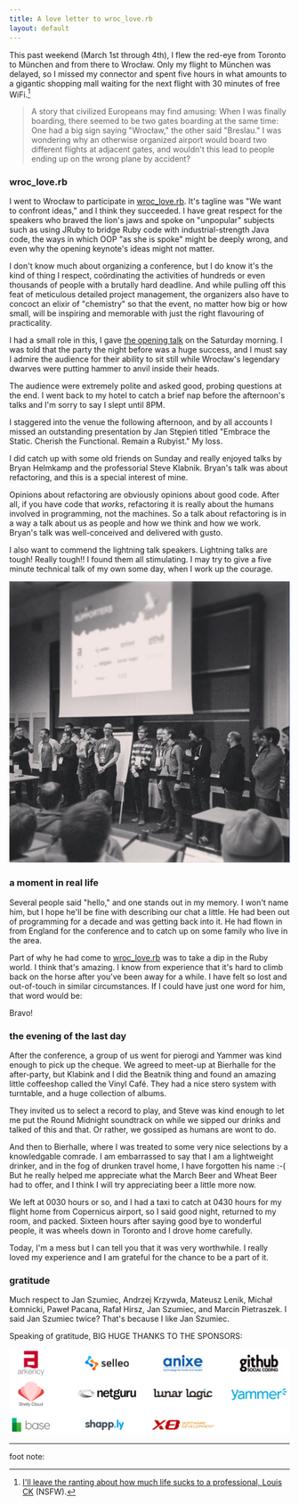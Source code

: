 ```yaml
---
title: A love letter to wroc_love.rb
layout: default
---
```


This past weekend (March 1st through 4th), I flew the red-eye from Toronto to München and from there to Wrocław. Only my flight to München was delayed, so I missed my connector and spent five hours in what amounts to a gigantic shopping mall waiting for the next flight with 30 minutes of free WiFi.[^rant]

[^rant]: [I'll leave the ranting about how much life sucks to a professional, Louis CK](http://youtu.be/KpUNA2nutbk) (NSFW).

> A story that civilized Europeans may find amusing: When I was finally boarding, there seemed to be two gates boarding at the same time: One had a big sign saying "Wrocław," the other said "Breslau." I was wondering why an otherwise organized airport would board two different flights at adjacent gates, and wouldn't this lead to people ending up on the wrong plane by accident?

### wroc_love.rb

I went to Wrocław to participate in [wroc_love.rb]. It's tagline was "We want to confront ideas," and I think they succeeded. I have great respect for the speakers who braved the lion's jaws and spoke on "unpopular" subjects such as using JRuby to bridge Ruby code with industrial-strength Java code, the ways in which OOP "as she is spoke" might be deeply wrong, and even why the opening keynote's ideas might not matter.

[wroc_love.rb]: http://wrocloverb.com

I don't know much about organizing a conference, but I do know it's the kind of thing I respect, coördinating the activities of hundreds or even thousands of people with a brutally hard deadline. And while pulling off this feat of meticulous detailed project management, the organizers also have to concoct an elixir of "chemistry" so that the event, no matter how big or how small, will be inspiring and memorable with just the right flavouring of practicality.

I had a small role in this, I gave [the opening talk](/2013/03/02/the-not-so-big-keynote.html) on the Saturday morning. I was told that the party the night before was a huge success, and I must say I admire the audience for their ability to sit still while Wrocław's legendary dwarves were putting hammer to anvil inside their heads.

The audience were extremely polite and asked good, probing questions at the end. I went back to my hotel to catch a brief nap before the afternoon's talks and I'm sorry to say I slept until 8PM.

I staggered into the venue the following afternoon, and by all accounts I missed an outstanding presentation by Jan Stępień titled "Embrace the Static. Cherish the Functional. Remain a Rubyist." My loss.

I did catch up with some old friends on Sunday and really enjoyed talks by Bryan Helmkamp and the professorial Steve Klabnik. Bryan's talk was about refactoring, and this is a special interest of mine.

Opinions about refactoring are obviously opinions about good code. After all, if you have code that *works*, refactoring it is really about the humans involved in programming, not the machines. So a talk about refactoring is in a way a talk about us as people and how we think and how we work. Bryan's talk was well-conceived and delivered with gusto.

I also want to commend the lightning talk speakers. Lightning talks are tough! Really tough!! I found them all stimulating. I may try to give a five minute technical talk of my own some day, when I work up the courage.

![](/assets/images/wrocloverbspeakers.png)

### a moment in real life

Several people said "hello," and one stands out in my memory. I won't name him, but I hope he'll be fine with describing our chat a little. He had been out of programming for a decade and was getting back into it. He had flown in from England for the conference and to catch up on some family who live in the area.

Part of why he had come to [wroc_love.rb] was to take a dip in the Ruby world. I think that's  amazing. I know from experience that it's hard to climb back on the horse after you've been away for a while. I have felt so lost and out-of-touch in similar circumstances. If I could have just one word for him, that word would be:

Bravo!

### the evening of the last day

After the conference, a group of us went for pierogi and Yammer was kind enough to pick up the cheque. We agreed to meet-up at Bierhalle for the after-party, but Klabink and I did the Beatnik thing and found an amazing little coffeeshop called the Vinyl Café. They had a nice stero system with turntable, and a huge collection of albums.

They invited us to select a record to play, and Steve was kind enough to let me put the Round Midnight soundtrack on while we sipped our drinks and talked of this and that. Or rather, we gossiped as humans are wont to do.

And then to Bierhalle, where I was treated to some very nice selections by a knowledgable comrade. I am embarrassed to say that I am a lightweight drinker, and in the fog of drunken travel home, I have forgotten his name :-( But he really helped me appreciate what the March Beer and Wheat Beer had to offer, and I think I will try appreciating beer a little more now.

We left at 0030 hours or so, and I had a taxi to catch at 0430 hours for my flight home from Copernicus airport, so I said good night, returned to my room, and packed. Sixteen hours after saying good bye to wonderful people, it was wheels down in Toronto and I drove home carefully.

Today, I'm a mess but I can tell you that it was very worthwhile. I really loved my experience and I am grateful for the chance to be a part of it.

### gratitude

Much respect to Jan Szumiec, Andrzej Krzywda, Mateusz Lenik, Michał Łomnicki, Paweł Pacana, Rafał Hirsz, Jan Szumiec, and Marcin Pietraszek. I said Jan Szumiec twice? That's because I like Jan Szumiec.

Speaking of gratitude, BIG HUGE THANKS TO THE SPONSORS:

![](/assets/images/wrocloverbsponsors.png)

---

foot note: